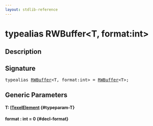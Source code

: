 ```yaml
---
layout: stdlib-reference
---
```


# typealias RWBuffer\<T, format:int\>

## Description



## Signature

<pre>
<span class='code_keyword'>typealias</span> <a href="/stdlib-reference/types/rwbuffer-012" class="code_type">RWBuffer</a>&lt;T, format:<span class="code_keyword">int</span>&gt; = <a href="/stdlib-reference/types/rwbuffer-012" class="code_type">RWBuffer</a>&lt;T&gt;;
</pre>

## Generic Parameters

#### T: [ITexelElement](/stdlib-reference/interfaces/itexelelement-016/index) {#typeparam-T}
#### format  : int = 0 {#decl-format}

